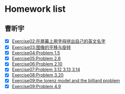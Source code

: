 # Homework list
## 曹昕宇
- [x] [Exercise02:在屏幕上用字母拼出自己的英文名字](https://www.zybuluo.com/c-xy/note/503289)
- [x] [Exercise03:图像的平移与旋转](https://www.zybuluo.com/c-xy/note/513294)
- [x] [Exercise04:Problem 1.5](https://www.zybuluo.com/c-xy/note/525886)
- [x] [Exercise05:Problem 2.6](https://www.zybuluo.com/c-xy/note/534170)
- [x] [Exercise06:Problem 2.10](https://www.zybuluo.com/c-xy/note/542507)
- [x] [Exercise07:Problem 3.12 3.13 3.14](https://www.zybuluo.com/c-xy/note/558006)
- [x] [Exercise08:Problem 3.20](https://www.zybuluo.com/LP2014301020146/note/565768)
- [x] [Exercise09:the lorenz model and the billiard problem](https://www.zybuluo.com/c-xy/note/573697)
- [x] [Exercise09:Problem 4.9](https://www.zybuluo.com/c-xy/note/581846)
